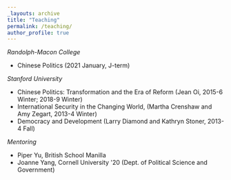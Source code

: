 ```yaml
---
_layouts: archive
title: "Teaching"
permalink: /teaching/
author_profile: true
---
```


*Randolph-Macon College*
- Chinese Politics (2021 January, J-term)

*Stanford University*
- Chinese Politics: Transformation and the Era of Reform (Jean Oi, 2015-6 Winter; 2018-9 Winter)
- International Security in the Changing World, (Martha Crenshaw and Amy Zegart, 2013-4 Winter)
- Democracy and Development (Larry Diamond and Kathryn Stoner, 2013-4 Fall)

*Mentoring*

- Piper Yu, British School Manilla  
- Joanne Yang, Cornell University '20 (Dept. of Political Science and Government)
